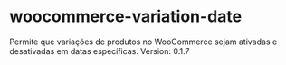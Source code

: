 # woocommerce-variation-date
Permite que variações de produtos no WooCommerce sejam ativadas e desativadas em datas específicas. Version: 0.1.7
